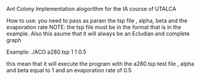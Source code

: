 Ant Colony Implementation alogorithm for the IA course of UTALCA

How to use:
you need to pass as param the tsp file , alpha, beta and the evaporation rate
NOTE: the tsp file must be in the format that is in the example. Also this asume that it will always be an Ecludian and complete graph

Example:
./ACO a280.tsp 1 1 0.5

this mean that it will execute the program with the a280.tsp test file , alpha and beta equal to 1 and an evaporation rate of 0.5
